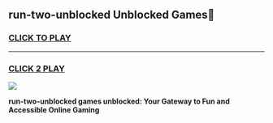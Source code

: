 
## run-two-unblocked Unblocked Games👋
<h3>
<a href="https://news.freeplayer.one?title=run-two-unblocked&ref=16F">CLICK TO PLAY</a></h3>
<hr>

<h3>
<a href="https://news.freeplayer.one?title=run-two-unblocked&ref=16F">CLICK 2 PLAY</a>
  
</h3>

<a href="https://news.freeplayer.one?title=run-two-unblocked&ref=16F/"><img src="https://clearcache.store/games.png"></a>


**run-two-unblocked games unblocked: Your Gateway to Fun and Accessible Online Gaming**
